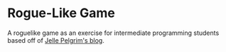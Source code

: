 # Rogue-Like Game

A roguelike game as an exercise for intermediate programming students based off of [Jelle Pelgrim's blog](https://jellepelgrims.com/posts/roguelike_java).

